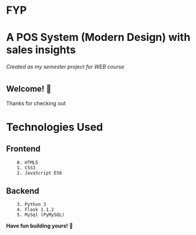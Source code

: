 # FYP

# A POS System (Modern Design) with sales insights
###### Created as my semester project for WEB course
#

## Welcome! 👋

Thanks for checking out


# Technologies Used
## Frontend
        0. HTML5
        1. CSS3
        2. JavaScript ES6
## Backend
        3. Python 3
        4. Flask 1.1.2
        5. MySql (PyMySQL)


**Have fun building yours!** 🚀
